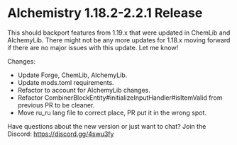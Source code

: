 # Alchemistry 1.18.2-2.2.1 Release

This should backport features from 1.19.x that were updated in ChemLib and AlchemyLib. There might not be any more updates for 1.18.x moving forward if there are no major issues with this update. Let me know!

Changes:
- Update Forge, ChemLib, AlchemyLib.
- Update mods.toml requirements.
- Refactor to account for AlchemyLib changes.
- Refactor CombinerBlockEntity#initializeInputHandler#isItemValid from previous PR to be cleaner.
- Move ru_ru lang file to correct place, PR put it in the wrong spot.

Have questions about the new version or just want to chat? Join the Discord: https://discord.gg/4swu3fy